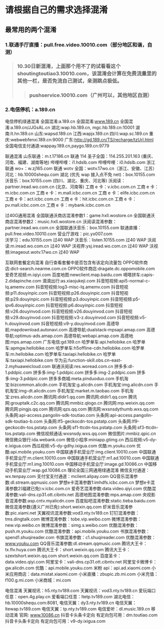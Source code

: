# 请根据自己的需求选择混淆

## 最常用的两个混淆
### 1.联通手厅直播：pull.free.video.10010.com（部分地区和谐，自测）
>### 10.30日新混淆，上面那个用不了的试看看这个 shoutingtoutiao3.10010.com，该混淆会计算在免费流量里的其他一栏，是否免流自己测试，亲测跳点极低。
>>### pushservice.10010.com（广州可以，其他地区自测）
### 2.电信停机：a.189.cn


电信停机绿通混淆
全国混淆:a.189.cn
全国混淆:www.189.cn
全国混淆:a.189.cn/JJGsAL.cn
湖北:wap.hb.189.cn, mgc.hb.189.cn:10001
湖南:lt.hn.189.cn
山东:wapsd.189.cn
江西:wapjx.189.cn
四川:wap.sc.189.cn
重庆:webwebfenxi.189.cn:9000
广东:http://gd.189.cn/TS/recharge/tzUrl.html
全国电信支付通道:wappay.189.cn,paygo.189.cn:9779

联通混淆
山东联通：m.t.17186.cn
联通 114 圣子全国：114.255.201.163 (重庆、河南、福建、湖南等地)
哔哩哔哩：i1.hdslb.com
哔哩哔哩：i0.hdslb.com
浙江联通 wo+：w.zj165.com
联通 wotv 全国：wotv.17wo.cn（浙江、安徽、江苏）
河北：hb.10000shequ.com
湖北 (优先 wap 接入点不免 net)：box.10155.com
沃音乐：box.10155.com (四川、湖北、重庆、河北等)
沃阅读：partner.iread.wo.com.cn (北京、河南等)
工商 e 卡：v.icbc.com.cn
工商 e 卡：m.icbc.com.cn
工商 e 卡：m.mall.icbc.com.cn
工商 e 卡：elife.icbc.com.cn
工商 e 卡：act.icbc.com.cn
工商 e 卡：hit.icbc.com.cn
工商 e 卡：pv.mall.icbc.com.cn
工商 e 卡：mybank.icbc.com.cn

过40G通用混淆
全国联通沃商店混淆参数1：game.hxll.wostore.cn
全国联通沃商店混淆参数2：music.hxll.wostore.cn
沃阅读混淆参数：partner.iread.wo.com.cn
全国联通沃音乐：box.10155.com
联通直播：pull.free.video.10010.com
营业厅游戏：pic.yx007.com  
沃学习：edu.10155.com     过40   WAP
沃音乐：listen.10155.com   过40   WAP
沃阅读:m.iread.wo.com.cn     过40   WAP
沃视界:ysj.iread.wo.com.cn   过40   WAP
沃视频:imageout.wotv.17wo.cn  过40  WAP

互联网套餐定向混淆
自行查看套餐中是否包含有该定向流量包
OPPO软件商店:dict-search.nearme.com.cn
OPPO软件商店:dragate.dc.oppomobile.com
爱奇艺视频:m.iqiyi.com
百度地图:newclient.map.baidu.com
嘀嗒拼车:capis-2.didapinche.com
滴滴出行:as.xiaojukeji.com
抖音短视频:api5-normal-c-lq.amemv.com
抖音短视频:log3-misc-lq.amemv.com
抖音短视频:p11.douyinpic.com
抖音短视频:p26.douyinpic.com
抖音短视频:p29.douyinpic.com
抖音短视频:p3.douyinpic.com
抖音短视频:p5-ipv6.douyinpic.com
抖音短视频:p6.douyinpic.com
抖音短视频:v26.douyinvod.com
抖音短视频:v26.douyinvod.com
抖音短视频:v29.douyinvod.com
抖音短视频:v3-z.douyinvod.com
抖音短视频:v5-h.douyinvod.com
抖音短视频:v9-y.douyinvod.com
高德导航:mapdownload.autonavi.com
高德导航:dualstack-mpsapi.amap.com
高德导航:optimus-ads.amap.com
高德导航:webapi.amap.com
高德地图:mps.amap.com
广东电信:gd.189.cn
哈罗单车:api.hellobike.cn
哈罗单车:apmgw.hellobike.com
哈罗单车:h5offline-cdn.hellobike.com
哈罗单车:m.hellobike.com
哈罗单车:taxiapi.hellobike.cn
哈罗单车:taxiapi.hellobike.com
华为云:function-skill.obs.cn-east-2.myhuaweicloud.com
联通沃阅读:res.woread.com.cn
拼多多:dl-1.pddpic.com
拼多多:img-1.pddpic.com
拼多多:img-2.pddpic.com
拼多多:img-3.pddpic.com
拼多多商城:meta.pinduoduo.com
手机淘宝:bizcommon.alicdn.com
手机淘宝:g.alicdn.com
手机淘宝:img.alicdn.com
手机淘宝:img-dt.alicdn.com
手机淘宝:market.m.taobao.com
手机淘宝:zres.alicdn.com
腾讯网:dldir1.qq.com
腾讯网:dldir1.qq.com
腾讯网:grouptalk.c2c.qq.com
腾讯网:mmbiz.qlogo.cn
腾讯网:mp.weixin.qq.com
腾讯网:pingjs.qq.com
腾讯网:qzs.qq.com
腾讯网:wxsnsdythumb.wxs.qq.com
头条网:api-access.pangolin-sdk-toutiao.com
头条网:api-access.pangolin-sdk-toutiao-b.com
头条网:lf5-geckocdn-tos.pstatp.com
头条网:lf9-geckocdn-tos.pstatp.com
头条网:sf1-ttcdn-tos.pstatp.com
头条网:sf3-ttcdn-tos.pstatp.com
微信视频通话:wxsnsdy.wxs.qq.com
微信图片:mmbiz.qpic.cn
微信微众银行:ida.webank.com
微信小程序:miniapp.gtimg.cn
西瓜视频:v5-dy-e.ixigua.com
西瓜视频:v5-dy-gdhy.ixigua.com
优酷:m.youku.com
优酷:api.mobile.youku.com
中国联通手机营业厅:img.client.10010.com
中国联通手机营业厅:m.client.10010.com
中国联通手机营业厅:m1.ad.10010.com
中国联通手机营业厅:m1.img.10010.com
中国移动手机营业厅:image.gd.10086.cn
中国移动手机营业厅:wap.gd.10086.cn
理论全国三网通用绿通混淆
微信支付通道：wx.tenpay.com
支付宝支付通道：mclient.alipay.com
QQ音乐混淆参数:dl.stream.qqmusic.com
梦想e卡混淆参数1:imhdfs.icbc.com.cn
梦想e卡混淆参数2(福建已免):v.icbc.com.cn
爱奇艺混淆参数:data.video.qiyi.com
优酷混淆参数:vali-dns.cp31.ott.cibntv.net
高德地图混淆参数:mps.amap.com
央视影音混淆参数:asp.cntv.myalicdn.com
百度贴吧混淆参数:static.tieba.baidu.com
微信混淆参数(遵义广州已免):short.weixin.qq.com
虾米音乐混淆参数:pic.xiami.net
天翼视讯混淆参数:vod3.nty.tv189.cn
钉钉混淆参数：tms.dingtalk.com
微博混淆参数：tobe.vip.weibo.com
微博混淆参数：new.vip.weibo.cn
微博混淆参数：simg.s.weibo.com
优酷混淆参数：push.m.youku.com
优酷混淆参数：api.mobile.youku.com
书旗混淆参数：spend1.shuqireader.com
书旗混淆参数：c1.shuqireader.com
优酷混淆参数：www.youku.com
QQ音乐混淆参数:dl.stream.qqmusic.com
腾讯大王卡：tx.flv.huya.com
腾讯大王卡：short.weixin.qq.com
腾讯大王卡：szextshort.weixin.qq.com
short.weixin.qq.com
百度圣卡：data.video.qiyi.com
阿里宝卡：vali-dns.cp31.ott.cibntv.net
阿里宝卡微博卡：gw.alicdn.com
优酷：api.mobile.youku.com
米粉 api：api.ad.xiaomi.com
小米应用商店：data.mistat.xiaomi.com
小米直播：zbupic.zb.mi.com
小米充值：f100.g.mi.com
小米商城：mi.com

电信混淆
天翼视讯：h5.nty.tv189.com
天翼视讯：vod3.nty.tv189.cn
爱玩端口任意：open.4g.play.cn
爱看端口任意：ltetp.tv189.com
湖北电信：hb.10000shequ.com:8081,
电信天翼：dy3.nty.tv189.cn
电信天翼：ltewap.tv189.com
电信天翼：tp.nty.tv189.com
电信爱听：dl.music.189.cn
移动混淆
官网: www.10086.cn
抖音卡头条卡定向 有定向包可用：dm.toutiao.com
抖音卡头条卡定向 有定向包可用：v9-dy.ixigua.com
